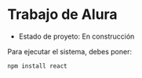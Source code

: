 <h1> Trabajo de Alura </h1>

- Estado de proyeto: En construcción

Para ejecutar el sistema, debes poner:

```npm install react```
